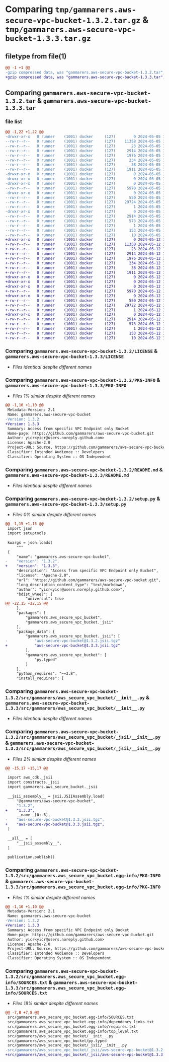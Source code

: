 # Comparing `tmp/gammarers.aws-secure-vpc-bucket-1.3.2.tar.gz` & `tmp/gammarers.aws-secure-vpc-bucket-1.3.3.tar.gz`

## filetype from file(1)

```diff
@@ -1 +1 @@
-gzip compressed data, was "gammarers.aws-secure-vpc-bucket-1.3.2.tar", last modified: Sun May  5 18:21:27 2024, max compression
+gzip compressed data, was "gammarers.aws-secure-vpc-bucket-1.3.3.tar", last modified: Sun May 12 18:23:08 2024, max compression
```

## Comparing `gammarers.aws-secure-vpc-bucket-1.3.2.tar` & `gammarers.aws-secure-vpc-bucket-1.3.3.tar`

### file list

```diff
@@ -1,22 +1,22 @@
-drwxr-xr-x   0 runner    (1001) docker     (127)        0 2024-05-05 18:21:27.246116 gammarers.aws-secure-vpc-bucket-1.3.2/
--rw-r--r--   0 runner    (1001) docker     (127)    11358 2024-05-05 18:21:16.000000 gammarers.aws-secure-vpc-bucket-1.3.2/LICENSE
--rw-r--r--   0 runner    (1001) docker     (127)       23 2024-05-05 18:21:16.000000 gammarers.aws-secure-vpc-bucket-1.3.2/MANIFEST.in
--rw-r--r--   0 runner    (1001) docker     (127)     2914 2024-05-05 18:21:27.246116 gammarers.aws-secure-vpc-bucket-1.3.2/PKG-INFO
--rw-r--r--   0 runner    (1001) docker     (127)     1976 2024-05-05 18:21:16.000000 gammarers.aws-secure-vpc-bucket-1.3.2/README.md
--rw-r--r--   0 runner    (1001) docker     (127)      234 2024-05-05 18:21:16.000000 gammarers.aws-secure-vpc-bucket-1.3.2/pyproject.toml
--rw-r--r--   0 runner    (1001) docker     (127)       38 2024-05-05 18:21:27.246116 gammarers.aws-secure-vpc-bucket-1.3.2/setup.cfg
--rw-r--r--   0 runner    (1001) docker     (127)     1911 2024-05-05 18:21:16.000000 gammarers.aws-secure-vpc-bucket-1.3.2/setup.py
-drwxr-xr-x   0 runner    (1001) docker     (127)        0 2024-05-05 18:21:27.242115 gammarers.aws-secure-vpc-bucket-1.3.2/src/
-drwxr-xr-x   0 runner    (1001) docker     (127)        0 2024-05-05 18:21:27.242115 gammarers.aws-secure-vpc-bucket-1.3.2/src/gammarers/
-drwxr-xr-x   0 runner    (1001) docker     (127)        0 2024-05-05 18:21:27.246116 gammarers.aws-secure-vpc-bucket-1.3.2/src/gammarers/aws_secure_vpc_bucket/
--rw-r--r--   0 runner    (1001) docker     (127)     5970 2024-05-05 18:21:16.000000 gammarers.aws-secure-vpc-bucket-1.3.2/src/gammarers/aws_secure_vpc_bucket/__init__.py
-drwxr-xr-x   0 runner    (1001) docker     (127)        0 2024-05-05 18:21:27.246116 gammarers.aws-secure-vpc-bucket-1.3.2/src/gammarers/aws_secure_vpc_bucket/_jsii/
--rw-r--r--   0 runner    (1001) docker     (127)      550 2024-05-05 18:21:16.000000 gammarers.aws-secure-vpc-bucket-1.3.2/src/gammarers/aws_secure_vpc_bucket/_jsii/__init__.py
--rw-r--r--   0 runner    (1001) docker     (127)    29724 2024-05-05 18:21:16.000000 gammarers.aws-secure-vpc-bucket-1.3.2/src/gammarers/aws_secure_vpc_bucket/_jsii/aws-secure-vpc-bucket@1.3.2.jsii.tgz
--rw-r--r--   0 runner    (1001) docker     (127)        1 2024-05-05 18:21:16.000000 gammarers.aws-secure-vpc-bucket-1.3.2/src/gammarers/aws_secure_vpc_bucket/py.typed
-drwxr-xr-x   0 runner    (1001) docker     (127)        0 2024-05-05 18:21:27.242115 gammarers.aws-secure-vpc-bucket-1.3.2/src/gammarers.aws_secure_vpc_bucket.egg-info/
--rw-r--r--   0 runner    (1001) docker     (127)     2914 2024-05-05 18:21:27.000000 gammarers.aws-secure-vpc-bucket-1.3.2/src/gammarers.aws_secure_vpc_bucket.egg-info/PKG-INFO
--rw-r--r--   0 runner    (1001) docker     (127)      573 2024-05-05 18:21:27.000000 gammarers.aws-secure-vpc-bucket-1.3.2/src/gammarers.aws_secure_vpc_bucket.egg-info/SOURCES.txt
--rw-r--r--   0 runner    (1001) docker     (127)        1 2024-05-05 18:21:27.000000 gammarers.aws-secure-vpc-bucket-1.3.2/src/gammarers.aws_secure_vpc_bucket.egg-info/dependency_links.txt
--rw-r--r--   0 runner    (1001) docker     (127)      153 2024-05-05 18:21:27.000000 gammarers.aws-secure-vpc-bucket-1.3.2/src/gammarers.aws_secure_vpc_bucket.egg-info/requires.txt
--rw-r--r--   0 runner    (1001) docker     (127)       10 2024-05-05 18:21:27.000000 gammarers.aws-secure-vpc-bucket-1.3.2/src/gammarers.aws_secure_vpc_bucket.egg-info/top_level.txt
+drwxr-xr-x   0 runner    (1001) docker     (127)        0 2024-05-12 18:23:08.676336 gammarers.aws-secure-vpc-bucket-1.3.3/
+-rw-r--r--   0 runner    (1001) docker     (127)    11358 2024-05-12 18:22:55.000000 gammarers.aws-secure-vpc-bucket-1.3.3/LICENSE
+-rw-r--r--   0 runner    (1001) docker     (127)       23 2024-05-12 18:22:55.000000 gammarers.aws-secure-vpc-bucket-1.3.3/MANIFEST.in
+-rw-r--r--   0 runner    (1001) docker     (127)     2914 2024-05-12 18:23:08.676336 gammarers.aws-secure-vpc-bucket-1.3.3/PKG-INFO
+-rw-r--r--   0 runner    (1001) docker     (127)     1976 2024-05-12 18:22:55.000000 gammarers.aws-secure-vpc-bucket-1.3.3/README.md
+-rw-r--r--   0 runner    (1001) docker     (127)      234 2024-05-12 18:22:55.000000 gammarers.aws-secure-vpc-bucket-1.3.3/pyproject.toml
+-rw-r--r--   0 runner    (1001) docker     (127)       38 2024-05-12 18:23:08.676336 gammarers.aws-secure-vpc-bucket-1.3.3/setup.cfg
+-rw-r--r--   0 runner    (1001) docker     (127)     1911 2024-05-12 18:22:55.000000 gammarers.aws-secure-vpc-bucket-1.3.3/setup.py
+drwxr-xr-x   0 runner    (1001) docker     (127)        0 2024-05-12 18:23:08.676336 gammarers.aws-secure-vpc-bucket-1.3.3/src/
+drwxr-xr-x   0 runner    (1001) docker     (127)        0 2024-05-12 18:23:08.676336 gammarers.aws-secure-vpc-bucket-1.3.3/src/gammarers/
+drwxr-xr-x   0 runner    (1001) docker     (127)        0 2024-05-12 18:23:08.676336 gammarers.aws-secure-vpc-bucket-1.3.3/src/gammarers/aws_secure_vpc_bucket/
+-rw-r--r--   0 runner    (1001) docker     (127)     5970 2024-05-12 18:22:55.000000 gammarers.aws-secure-vpc-bucket-1.3.3/src/gammarers/aws_secure_vpc_bucket/__init__.py
+drwxr-xr-x   0 runner    (1001) docker     (127)        0 2024-05-12 18:23:08.676336 gammarers.aws-secure-vpc-bucket-1.3.3/src/gammarers/aws_secure_vpc_bucket/_jsii/
+-rw-r--r--   0 runner    (1001) docker     (127)      550 2024-05-12 18:22:55.000000 gammarers.aws-secure-vpc-bucket-1.3.3/src/gammarers/aws_secure_vpc_bucket/_jsii/__init__.py
+-rw-r--r--   0 runner    (1001) docker     (127)    29722 2024-05-12 18:22:55.000000 gammarers.aws-secure-vpc-bucket-1.3.3/src/gammarers/aws_secure_vpc_bucket/_jsii/aws-secure-vpc-bucket@1.3.3.jsii.tgz
+-rw-r--r--   0 runner    (1001) docker     (127)        1 2024-05-12 18:22:55.000000 gammarers.aws-secure-vpc-bucket-1.3.3/src/gammarers/aws_secure_vpc_bucket/py.typed
+drwxr-xr-x   0 runner    (1001) docker     (127)        0 2024-05-12 18:23:08.676336 gammarers.aws-secure-vpc-bucket-1.3.3/src/gammarers.aws_secure_vpc_bucket.egg-info/
+-rw-r--r--   0 runner    (1001) docker     (127)     2914 2024-05-12 18:23:08.000000 gammarers.aws-secure-vpc-bucket-1.3.3/src/gammarers.aws_secure_vpc_bucket.egg-info/PKG-INFO
+-rw-r--r--   0 runner    (1001) docker     (127)      573 2024-05-12 18:23:08.000000 gammarers.aws-secure-vpc-bucket-1.3.3/src/gammarers.aws_secure_vpc_bucket.egg-info/SOURCES.txt
+-rw-r--r--   0 runner    (1001) docker     (127)        1 2024-05-12 18:23:08.000000 gammarers.aws-secure-vpc-bucket-1.3.3/src/gammarers.aws_secure_vpc_bucket.egg-info/dependency_links.txt
+-rw-r--r--   0 runner    (1001) docker     (127)      153 2024-05-12 18:23:08.000000 gammarers.aws-secure-vpc-bucket-1.3.3/src/gammarers.aws_secure_vpc_bucket.egg-info/requires.txt
+-rw-r--r--   0 runner    (1001) docker     (127)       10 2024-05-12 18:23:08.000000 gammarers.aws-secure-vpc-bucket-1.3.3/src/gammarers.aws_secure_vpc_bucket.egg-info/top_level.txt
```

### Comparing `gammarers.aws-secure-vpc-bucket-1.3.2/LICENSE` & `gammarers.aws-secure-vpc-bucket-1.3.3/LICENSE`

 * *Files identical despite different names*

### Comparing `gammarers.aws-secure-vpc-bucket-1.3.2/PKG-INFO` & `gammarers.aws-secure-vpc-bucket-1.3.3/PKG-INFO`

 * *Files 1% similar despite different names*

```diff
@@ -1,10 +1,10 @@
 Metadata-Version: 2.1
 Name: gammarers.aws-secure-vpc-bucket
-Version: 1.3.2
+Version: 1.3.3
 Summary: Access from specific VPC Endpoint only Bucket
 Home-page: https://github.com/gammarers/aws-secure-vpc-bucket.git
 Author: yicr<yicr@users.noreply.github.com>
 License: Apache-2.0
 Project-URL: Source, https://github.com/gammarers/aws-secure-vpc-bucket.git
 Classifier: Intended Audience :: Developers
 Classifier: Operating System :: OS Independent
```

### Comparing `gammarers.aws-secure-vpc-bucket-1.3.2/README.md` & `gammarers.aws-secure-vpc-bucket-1.3.3/README.md`

 * *Files identical despite different names*

### Comparing `gammarers.aws-secure-vpc-bucket-1.3.2/setup.py` & `gammarers.aws-secure-vpc-bucket-1.3.3/setup.py`

 * *Files 0% similar despite different names*

```diff
@@ -1,15 +1,15 @@
 import json
 import setuptools
 
 kwargs = json.loads(
     """
 {
     "name": "gammarers.aws-secure-vpc-bucket",
-    "version": "1.3.2",
+    "version": "1.3.3",
     "description": "Access from specific VPC Endpoint only Bucket",
     "license": "Apache-2.0",
     "url": "https://github.com/gammarers/aws-secure-vpc-bucket.git",
     "long_description_content_type": "text/markdown",
     "author": "yicr<yicr@users.noreply.github.com>",
     "bdist_wheel": {
         "universal": true
@@ -22,15 +22,15 @@
     },
     "packages": [
         "gammarers.aws_secure_vpc_bucket",
         "gammarers.aws_secure_vpc_bucket._jsii"
     ],
     "package_data": {
         "gammarers.aws_secure_vpc_bucket._jsii": [
-            "aws-secure-vpc-bucket@1.3.2.jsii.tgz"
+            "aws-secure-vpc-bucket@1.3.3.jsii.tgz"
         ],
         "gammarers.aws_secure_vpc_bucket": [
             "py.typed"
         ]
     },
     "python_requires": "~=3.8",
     "install_requires": [
```

### Comparing `gammarers.aws-secure-vpc-bucket-1.3.2/src/gammarers/aws_secure_vpc_bucket/__init__.py` & `gammarers.aws-secure-vpc-bucket-1.3.3/src/gammarers/aws_secure_vpc_bucket/__init__.py`

 * *Files identical despite different names*

### Comparing `gammarers.aws-secure-vpc-bucket-1.3.2/src/gammarers/aws_secure_vpc_bucket/_jsii/__init__.py` & `gammarers.aws-secure-vpc-bucket-1.3.3/src/gammarers/aws_secure_vpc_bucket/_jsii/__init__.py`

 * *Files 2% similar despite different names*

```diff
@@ -15,17 +15,17 @@
 
 import aws_cdk._jsii
 import constructs._jsii
 import gammarers.aws_secure_bucket._jsii
 
 __jsii_assembly__ = jsii.JSIIAssembly.load(
     "@gammarers/aws-secure-vpc-bucket",
-    "1.3.2",
+    "1.3.3",
     __name__[0:-6],
-    "aws-secure-vpc-bucket@1.3.2.jsii.tgz",
+    "aws-secure-vpc-bucket@1.3.3.jsii.tgz",
 )
 
 __all__ = [
     "__jsii_assembly__",
 ]
 
 publication.publish()
```

### Comparing `gammarers.aws-secure-vpc-bucket-1.3.2/src/gammarers.aws_secure_vpc_bucket.egg-info/PKG-INFO` & `gammarers.aws-secure-vpc-bucket-1.3.3/src/gammarers.aws_secure_vpc_bucket.egg-info/PKG-INFO`

 * *Files 1% similar despite different names*

```diff
@@ -1,10 +1,10 @@
 Metadata-Version: 2.1
 Name: gammarers.aws-secure-vpc-bucket
-Version: 1.3.2
+Version: 1.3.3
 Summary: Access from specific VPC Endpoint only Bucket
 Home-page: https://github.com/gammarers/aws-secure-vpc-bucket.git
 Author: yicr<yicr@users.noreply.github.com>
 License: Apache-2.0
 Project-URL: Source, https://github.com/gammarers/aws-secure-vpc-bucket.git
 Classifier: Intended Audience :: Developers
 Classifier: Operating System :: OS Independent
```

### Comparing `gammarers.aws-secure-vpc-bucket-1.3.2/src/gammarers.aws_secure_vpc_bucket.egg-info/SOURCES.txt` & `gammarers.aws-secure-vpc-bucket-1.3.3/src/gammarers.aws_secure_vpc_bucket.egg-info/SOURCES.txt`

 * *Files 18% similar despite different names*

```diff
@@ -7,8 +7,8 @@
 src/gammarers.aws_secure_vpc_bucket.egg-info/SOURCES.txt
 src/gammarers.aws_secure_vpc_bucket.egg-info/dependency_links.txt
 src/gammarers.aws_secure_vpc_bucket.egg-info/requires.txt
 src/gammarers.aws_secure_vpc_bucket.egg-info/top_level.txt
 src/gammarers/aws_secure_vpc_bucket/__init__.py
 src/gammarers/aws_secure_vpc_bucket/py.typed
 src/gammarers/aws_secure_vpc_bucket/_jsii/__init__.py
-src/gammarers/aws_secure_vpc_bucket/_jsii/aws-secure-vpc-bucket@1.3.2.jsii.tgz
+src/gammarers/aws_secure_vpc_bucket/_jsii/aws-secure-vpc-bucket@1.3.3.jsii.tgz
```

